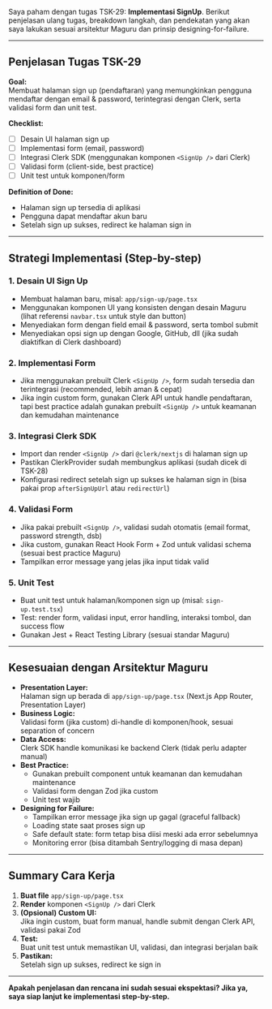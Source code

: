 Saya paham dengan tugas TSK-29: **Implementasi SignUp**. Berikut penjelasan ulang tugas, breakdown langkah, dan pendekatan yang akan saya lakukan sesuai arsitektur Maguru dan prinsip designing-for-failure.

---

## **Penjelasan Tugas TSK-29**

**Goal:**  
Membuat halaman sign up (pendaftaran) yang memungkinkan pengguna mendaftar dengan email & password, terintegrasi dengan Clerk, serta validasi form dan unit test.

**Checklist:**
- [ ] Desain UI halaman sign up
- [ ] Implementasi form (email, password)
- [ ] Integrasi Clerk SDK (menggunakan komponen `<SignUp />` dari Clerk)
- [ ] Validasi form (client-side, best practice)
- [ ] Unit test untuk komponen/form

**Definition of Done:**
- Halaman sign up tersedia di aplikasi
- Pengguna dapat mendaftar akun baru
- Setelah sign up sukses, redirect ke halaman sign in

---

## **Strategi Implementasi (Step-by-step)**

### 1. **Desain UI Sign Up**
- Membuat halaman baru, misal: `app/sign-up/page.tsx`
- Menggunakan komponen UI yang konsisten dengan desain Maguru (lihat referensi `navbar.tsx` untuk style dan button)
- Menyediakan form dengan field email & password, serta tombol submit
- Menyediakan opsi sign up dengan Google, GitHub, dll (jika sudah diaktifkan di Clerk dashboard)

### 2. **Implementasi Form**
- Jika menggunakan prebuilt Clerk `<SignUp />`, form sudah tersedia dan terintegrasi (recommended, lebih aman & cepat)
- Jika ingin custom form, gunakan Clerk API untuk handle pendaftaran, tapi best practice adalah gunakan prebuilt `<SignUp />` untuk keamanan dan kemudahan maintenance

### 3. **Integrasi Clerk SDK**
- Import dan render `<SignUp />` dari `@clerk/nextjs` di halaman sign up
- Pastikan ClerkProvider sudah membungkus aplikasi (sudah dicek di TSK-28)
- Konfigurasi redirect setelah sign up sukses ke halaman sign in (bisa pakai prop `afterSignUpUrl` atau `redirectUrl`)

### 4. **Validasi Form**
- Jika pakai prebuilt `<SignUp />`, validasi sudah otomatis (email format, password strength, dsb)
- Jika custom, gunakan React Hook Form + Zod untuk validasi schema (sesuai best practice Maguru)
- Tampilkan error message yang jelas jika input tidak valid

### 5. **Unit Test**
- Buat unit test untuk halaman/komponen sign up (misal: `sign-up.test.tsx`)
- Test: render form, validasi input, error handling, interaksi tombol, dan success flow
- Gunakan Jest + React Testing Library (sesuai standar Maguru)

---

## **Kesesuaian dengan Arsitektur Maguru**

- **Presentation Layer:**  
  Halaman sign up berada di `app/sign-up/page.tsx` (Next.js App Router, Presentation Layer)
- **Business Logic:**  
  Validasi form (jika custom) di-handle di komponen/hook, sesuai separation of concern
- **Data Access:**  
  Clerk SDK handle komunikasi ke backend Clerk (tidak perlu adapter manual)
- **Best Practice:**  
  - Gunakan prebuilt component untuk keamanan dan kemudahan maintenance
  - Validasi form dengan Zod jika custom
  - Unit test wajib
- **Designing for Failure:**  
  - Tampilkan error message jika sign up gagal (graceful fallback)
  - Loading state saat proses sign up
  - Safe default state: form tetap bisa diisi meski ada error sebelumnya
  - Monitoring error (bisa ditambah Sentry/logging di masa depan)

---

## **Summary Cara Kerja**

1. **Buat file** `app/sign-up/page.tsx`
2. **Render** komponen `<SignUp />` dari Clerk
3. **(Opsional) Custom UI:**  
   Jika ingin custom, buat form manual, handle submit dengan Clerk API, validasi pakai Zod
4. **Test:**  
   Buat unit test untuk memastikan UI, validasi, dan integrasi berjalan baik
5. **Pastikan:**  
   Setelah sign up sukses, redirect ke sign in

---

**Apakah penjelasan dan rencana ini sudah sesuai ekspektasi? Jika ya, saya siap lanjut ke implementasi step-by-step.**